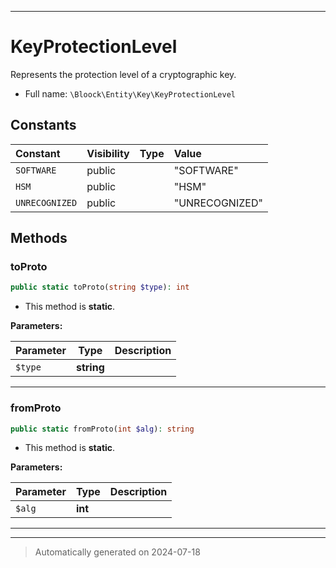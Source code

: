 ***

# KeyProtectionLevel

Represents the protection level of a cryptographic key.



* Full name: `\Bloock\Entity\Key\KeyProtectionLevel`


## Constants

| Constant | Visibility | Type | Value |
|:---------|:-----------|:-----|:------|
|`SOFTWARE`|public| |&quot;SOFTWARE&quot;|
|`HSM`|public| |&quot;HSM&quot;|
|`UNRECOGNIZED`|public| |&quot;UNRECOGNIZED&quot;|


## Methods


### toProto



```php
public static toProto(string $type): int
```



* This method is **static**.




**Parameters:**

| Parameter | Type | Description |
|-----------|------|-------------|
| `$type` | **string** |  |





***

### fromProto



```php
public static fromProto(int $alg): string
```



* This method is **static**.




**Parameters:**

| Parameter | Type | Description |
|-----------|------|-------------|
| `$alg` | **int** |  |





***


***
> Automatically generated on 2024-07-18
